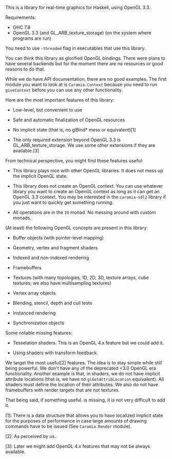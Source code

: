 This is a library for real-time graphics for Haskell, using OpenGL 3.3.

Requirements:

  * GHC 7.8
  * OpenGL 3.3 (and GL_ARB_texture_storage) (on the system where programs are
    run)

You need to use `-threaded` flag in executables that use this library.

You can think this library as glorified OpenGL bindings. There were plans to
have several backends but for the moment there are no resources or good reasons
to do that.

While we do have API documentation, there are no good examples. The first
module you want to look at is `Caramia.Context` because you need to run
`giveContext` before you can use any other functionality.

Here are the most important features of this library:

  * Low-level, but convenient to use

  * Safe and automatic finalization of OpenGL resources

  * No implicit state (that is, no glBind* mess or equivalent)[1]

  * The only required extension beyond OpenGL 3.3 is GL_ARB_texture_storage. We
    use some other extensions if they are available.[3]

From technical perspective, you might find these features useful:

  * This library plays nice with other OpenGL libraries. It does not mess up
    the implicit OpenGL state.

  * This library does not create an OpenGL context. You can use whatever
    library you want to create an OpenGL context as long as it can get an
    OpenGL 3.3 context. You may be interested in the `caramia-sdl2` library if
    you just want to quickly get something running.

  * All operations are in the `IO` monad. No messing around with custom monads.

(At least) the following OpenGL concepts are present in this library:

  * Buffer objects (with pointer-level mapping)

  * Geometry, vertex and fragment shaders

  * Indexed and non-indexed rendering

  * Framebuffers

  * Textures (with many topologies, 1D, 2D, 3D, texture arrays, cube textures;
    we also have multisampling textures)

  * Vertex array objects

  * Blending, stencil, depth and cull tests

  * Instanced rendering

  * Synchronization objects

Some notable missing features:

  * Tesselation shaders. This is an OpenGL 4.x feature but we could add it.

  * Using shaders with transform feedback.

We target the most useful[2] features. The idea is to stay simple while still
being powerful. We don't have any of the deprecated <3.0 OpenGL era
functionality. Another example is that, in shaders, we do not have implicit
attribute locations (that is, we have no `glGetAttribLocation` equivalent).
All shaders must define the location of their attributes. We also do not have
framebuffers with render targets that are not textures.

That being said, if something useful. is missing, it is not very difficult to
add it.

[1]: There is a data structure that allows you to have localized implicit
state for the purposes of performance in case large amounts of drawing commands
have to be issued (See `Caramia.Render` module).

[2]: As perceived by us.

[3]: Later we might add OpenGL 4.x features that may not be always available.

